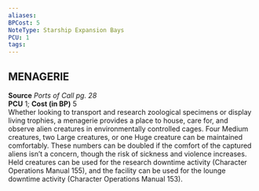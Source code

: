 ```yaml
---
aliases: 
BPCost: 5
NoteType: Starship Expansion Bays
PCU: 1
tags: 
---
```


## MENAGERIE

**Source** _Ports of Call pg. 28_  
**PCU** 1; **Cost (in BP)** 5  
Whether looking to transport and research zoological specimens or display living trophies, a menagerie provides a place to house, care for, and observe alien creatures in environmentally controlled cages. Four Medium creatures, two Large creatures, or one Huge creature can be maintained comfortably. These numbers can be doubled if the comfort of the captured aliens isn’t a concern, though the risk of sickness and violence increases. Held creatures can be used for the research downtime activity (Character Operations Manual 155), and the facility can be used for the lounge downtime activity (Character Operations Manual 153).
